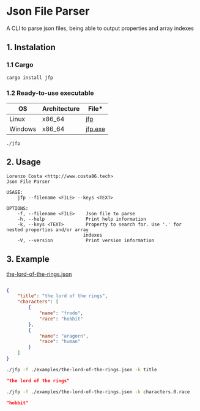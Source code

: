 # Json File Parser

A CLI to parse json files, being able to output properties and array indexes
  

## 1. Instalation
### 1.1 Cargo

    cargo install jfp

### 1.2 Ready-to-use executable

|OS|Architecture| File*|
|--|--|--|
|Linux|x86_64|[jfp](https://github.com/costa86/jfp/blob/master/jfp)|
|Windows|x86_64|[jfp.exe](https://github.com/costa86/jfp/blob/master/jfp.exe)|

    ./jfp


## 2. Usage

    Lorenzo Costa <http://www.costa86.tech>
    Json File Parser

    USAGE:
        jfp --filename <FILE> --keys <TEXT>

    OPTIONS:
        -f, --filename <FILE>    Json file to parse
        -h, --help               Print help information
        -k, --keys <TEXT>        Property to search for. Use '.' for nested properties and/or array
                                indexes
        -V, --version            Print version information


## 3. Example

[the-lord-of-the-rings.json](/examples/the-lord-of-the-rings.json)
```json

{
    "title": "the lord of the rings",
    "characters": [
        {
            "name": "frodo",
            "race": "hobbit"
        },
        {
            "name": "aragorn",
            "race": "human"
        }
    ]
}

```

```sh
./jfp -f ./examples/the-lord-of-the-rings.json -k title 
```

```json
"the lord of the rings"
```

```sh
./jfp -f ./examples/the-lord-of-the-rings.json -k characters.0.race
```

```json
"hobbit"
```
